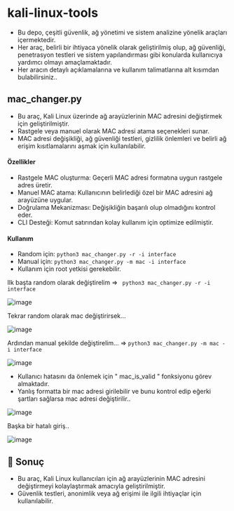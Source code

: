 # kali-linux-tools

- Bu depo, çeşitli güvenlik, ağ yönetimi ve sistem analizine yönelik araçları içermektedir. 
- Her araç, belirli bir ihtiyaca yönelik olarak geliştirilmiş olup, ağ güvenliği, penetrasyon testleri ve sistem yapılandırması gibi konularda kullanıcıya yardımcı olmayı amaçlamaktadır.
- Her aracın detaylı açıklamalarına ve kullanım talimatlarına alt kısımdan bulabilirsiniz..

## mac_changer.py 
- Bu araç, Kali Linux üzerinde ağ arayüzlerinin MAC adresini değiştirmek için geliştirilmiştir. 
- Rastgele veya manuel olarak MAC adresi atama seçenekleri sunar. 
- MAC adresi değişikliği, ağ güvenliği testleri, gizlilik önlemleri ve belirli ağ erişim kısıtlamalarını aşmak için kullanılabilir.

#### Özellikler
  
 - Rastgele MAC oluşturma: Geçerli MAC adresi formatına uygun rastgele adres üretir.
 - Manuel MAC atama: Kullanıcının belirlediği özel bir MAC adresini ağ arayüzüne uygular.
 - Doğrulama Mekanizması: Değişikliğin başarılı olup olmadığını kontrol eder.
 - CLI Desteği: Komut satırından kolay kullanım için optimize edilmiştir.

#### Kullanım
  * Random için: `python3 mac_changer.py -r -i interface`
  * Manual için: `python3 mac_changer.py -m mac -i interface`
  * Kullanım için root yetkisi gerekebilir.


Ilk başta random olarak değiştirelim => ` python3 mac_changer.py -r -i interface`

![image](https://github.com/user-attachments/assets/cc097f7a-e489-40f1-a3b2-47be6956952a)



Tekrar random olarak mac değiştirirsek...

![image](https://github.com/user-attachments/assets/d686f637-32ee-4ee1-8adf-b2a072997301)


Ardından manual şekilde değiştirelim... => `python3 mac_changer.py -m mac -i interface`

![image](https://github.com/user-attachments/assets/dd8ba6e4-4cfc-405d-88da-0152080419bf)


- Kullanıcı hatasını da önlemek için " mac_is_valid " fonksiyonu görev almaktadır.
- Yanlış formatta bir mac adresi girilebilir ve bunu kontrol edip eğerki şartları sağlarsa mac adresi değiştirilir..

![image](https://github.com/user-attachments/assets/499d5548-ce25-4b0d-8a3b-3c95fc4b48d4)

Başka bir hatalı giriş..

![image](https://github.com/user-attachments/assets/d4797add-c932-4ecf-8496-c3c8023921b6)



## 📌 Sonuç  

- Bu araç, Kali Linux kullanıcıları için ağ arayüzlerinin MAC adresini değiştirmeyi kolaylaştırmak amacıyla geliştirilmiştir. 
- Güvenlik testleri, anonimlik veya ağ erişimi ile ilgili ihtiyaçlar için kullanılabilir.  

